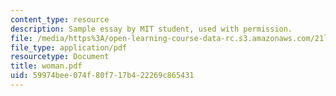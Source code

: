 ```yaml
---
content_type: resource
description: Sample essay by MIT student, used with permission.
file: /media/https%3A/open-learning-course-data-rc.s3.amazonaws.com/21l-486-modern-drama-spring-2006/59974bee074f80f717b422269c865431_woman.pdf
file_type: application/pdf
resourcetype: Document
title: woman.pdf
uid: 59974bee-074f-80f7-17b4-22269c865431
---
```

